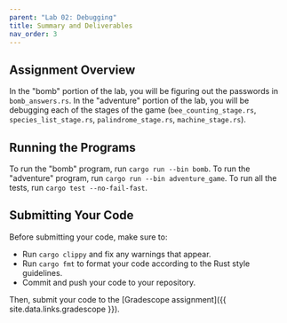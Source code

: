 ```yaml
---
parent: "Lab 02: Debugging"
title: Summary and Deliverables
nav_order: 3
---
```


## Assignment Overview

In the "bomb" portion of the lab, you will be figuring out the passwords in ` bomb_answers.rs`. In the "adventure" portion of the lab, you will be debugging each of the stages of the game (`bee_counting_stage.rs`, `species_list_stage.rs`, `palindrome_stage.rs`, `machine_stage.rs`).

## Running the Programs

To run the "bomb" program, run `cargo run --bin bomb`. To run the "adventure" program, run `cargo run --bin adventure_game`. To run all the tests, run `cargo test --no-fail-fast`.

## Submitting Your Code

Before submitting your code, make sure to:
 - Run `cargo clippy` and fix any warnings that appear.
 - Run `cargo fmt` to format your code according to the Rust style guidelines.
 - Commit and push your code to your repository.

Then, submit your code to the [Gradescope assignment]({{ site.data.links.gradescope }}).
